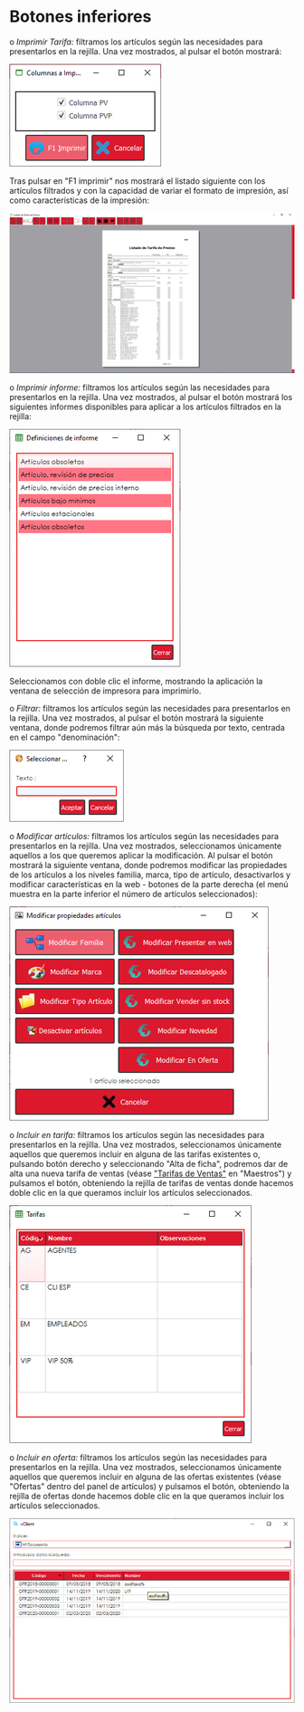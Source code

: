 # Botones inferiores

&#x20;               o   _Imprimir Tarifa:_ filtramos los artículos según las necesidades para presentarlos en la rejilla. Una vez mostrados, al pulsar el botón mostrará:

![](<../../../../.gitbook/assets/image (475).png>)

Tras pulsar en "F1 imprimir" nos mostrará el listado siguiente con los artículos filtrados y con la capacidad de variar el formato de impresión, así como características de la impresión:

![](<../../../../.gitbook/assets/image (476).png>)

&#x20;               o   _Imprimir informe:_ filtramos los artículos según las necesidades para presentarlos en la rejilla. Una vez mostrados, al pulsar el botón mostrará los siguientes informes disponibles para aplicar a los artículos filtrados en la rejilla:

![](<../../../../.gitbook/assets/image (477).png>)

Seleccionamos con doble clic el informe, mostrando la aplicación la ventana de selección de impresora para imprimirlo.

&#x20;              o   _Filtrar:_ filtramos los artículos según las necesidades para presentarlos en la rejilla. Una vez mostrados, al pulsar el botón mostrará la siguiente ventana, donde podremos filtrar aún más la búsqueda por texto, centrada en el campo "denominación":

![](<../../../../.gitbook/assets/image (479).png>)

&#x20;               o   _Modificar artículos:_ filtramos los artículos según las necesidades para presentarlos en la rejilla. Una vez mostrados, seleccionamos únicamente aquellos a los que queremos aplicar la modificación. Al pulsar el botón mostrará la siguiente ventana, donde podremos modificar las propiedades de los artículos a los niveles familia, marca, tipo de artículo, desactivarlos y modificar características en la web - botones de la parte derecha (el menú muestra en la parte inferior el número de artículos seleccionados):&#x20;

![](<../../../../.gitbook/assets/image (480).png>)

&#x20;               o   _Incluir en tarifa:_ filtramos los artículos según las necesidades para presentarlos en la rejilla. Una vez mostrados, seleccionamos únicamente aquellos que queremos incluir en alguna de las tarifas existentes o, pulsando botón derecho y seleccionando "Alta de ficha", podremos dar de alta una nueva tarifa de ventas (véase ["Tarifas de Ventas"](../../tarifas-de-ventas.md) en "Maestros") y pulsamos el botón, obteniendo la rejilla de tarifas de ventas donde hacemos doble clic en la que queramos incluir los artículos seleccionados.

![](<../../../../.gitbook/assets/image (481).png>)

&#x20;               o   _Incluir en oferta:_ filtramos los artículos según las necesidades para presentarlos en la rejilla. Una vez mostrados, seleccionamos únicamente aquellos que queremos incluir en alguna de las ofertas existentes (véase "Ofertas" dentro del panel de artículos) y pulsamos el botón, obteniendo la rejilla de ofertas donde hacemos doble clic en la que queramos incluir los artículos seleccionados.

![](<../../../../.gitbook/assets/image (482).png>)
